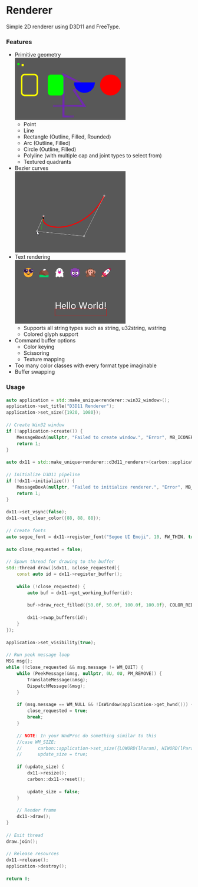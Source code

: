 # Renderer
Simple 2D renderer using D3D11 and FreeType.

### Features
- Primitive geometry  
  <img src="assets/primitives.png" width="300"/>
  - Point
  - Line
  - Rectangle (Outline, Filled, Rounded)
  - Arc (Outline, Filled)
  - Circle (Outline, Filled)
  - Polyline (with multiple cap and joint types to select from)
  - Textured quadrants
- Bezier curves  
  <img src="assets/bezier.gif" width="300"/>
- Text rendering  
  <img src="assets/text.png" width="300"/>
  - Supports all string types such as string, u32string, wstring
  - Colored glyph support
- Command buffer options
  - Color keying
  - Scissoring
  - Texture mapping
- Too many color classes with every format type imaginable
- Buffer swapping

### Usage
```cpp
auto application = std::make_unique<renderer::win32_window>();
application->set_title("D3D11 Renderer");
application->set_size({1920, 1080});

// Create Win32 window
if (!application->create()) {
	MessageBoxA(nullptr, "Failed to create window.", "Error", MB_ICONERROR | MB_OK);
	return 1;
}

auto dx11 = std::make_unique<renderer::d3d11_renderer>(carbon::application.get());

// Initialize D3D11 pipeline
if (!dx11->initialize()) {
	MessageBoxA(nullptr, "Failed to initialize renderer.", "Error", MB_ICONERROR | MB_OK);
	return 1;
}

dx11->set_vsync(false);
dx11->set_clear_color({88, 88, 88});

// Create fonts
auto segoe_font = dx11->register_font("Segoe UI Emoji", 10, FW_THIN, true);

auto close_requested = false;

// Spawn thread for drawing to the buffer
std::thread draw([&dx11, &close_requested]{
	const auto id = dx11->register_buffer();
	
	while (!close_requested) {
		auto buf = dx11->get_working_buffer(id);
		
		buf->draw_rect_filled({50.0f, 50.0f, 100.0f, 100.0f}, COLOR_RED);
		
		dx11->swap_buffers(id);
	}
});

application->set_visibility(true);

// Run peek message loop
MSG msg{};
while (!close_requested && msg.message != WM_QUIT) {
	while (PeekMessage(&msg, nullptr, 0U, 0U, PM_REMOVE)) {
		TranslateMessage(&msg);
		DispatchMessage(&msg);
	}

	if (msg.message == WM_NULL && !IsWindow(application->get_hwnd())) {
		close_requested = true;
		break;
	}
	
	// NOTE: In your WndProc do something similar to this
	//case WM_SIZE:
	//      carbon::application->set_size({LOWORD(lParam), HIWORD(lParam)});
	//      update_size = true;
	
	if (update_size) {
		dx11->resize();
		carbon::dx11->reset();
		
		update_size = false;
	}

	// Render frame
	dx11->draw();
}

// Exit thread
draw.join();

// Release resources
dx11->release();
application->destroy();

return 0;
```